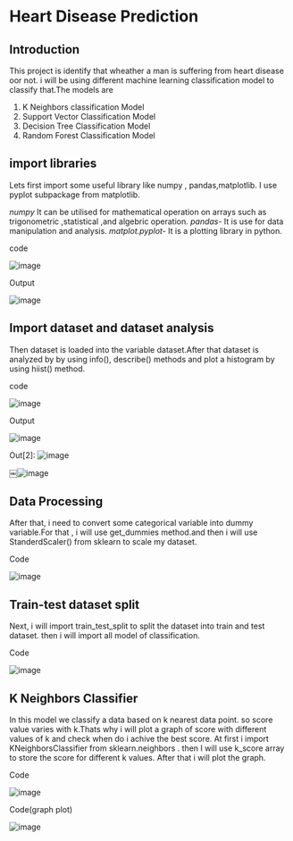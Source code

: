 # Heart Disease Prediction
## Introduction
This project is identify that wheather a man is suffering from heart disease oor not. i will be using different machine learning  classification model to classify that.The models are 
1. K Neighbors classification Model
2. Support Vector Classification Model
3. Decision Tree Classification Model
4. Random Forest Classification Model

## import libraries
Lets first import some useful library like numpy , pandas,matplotlib. I use pyplot subpackage from matplotlib.

*numpy* It can be utilised for mathematical operation on arrays such as trigonometric ,statistical ,and algebric operation.
*pandas-* It is use for data manipulation and analysis.
*matplot.pyplot-* It is a plotting library in python.

code

![image](https://user-images.githubusercontent.com/68596059/88143353-b23d5e80-cc14-11ea-9d45-7e05685c4c57.png)

Output

![image](https://user-images.githubusercontent.com/68596059/88143652-37287800-cc15-11ea-8e02-6f10e0ecaf46.png)


## Import dataset and dataset analysis
Then dataset is loaded into the variable dataset.After that dataset is analyzed by by using info(), describe() methods and plot a histogram by using hiist() method.

code

![image](https://user-images.githubusercontent.com/68596059/88143652-37287800-cc15-11ea-8e02-6f10e0ecaf46.png)

Output

![image](https://user-images.githubusercontent.com/68596059/88144809-211bb700-cc17-11ea-8e24-34fc5dd5b1a8.png)

Out[2]: 
![image](https://user-images.githubusercontent.com/68596059/88145210-b5861980-cc17-11ea-866b-3e43ec7e3777.png)

      
￼![image](https://user-images.githubusercontent.com/68596059/88142208-b9fc0380-cc12-11ea-9b1f-4f6607fcd092.png)

## Data Processing
After that, i need to convert some categorical variable into dummy variable.For that , i will use get_dummies method.and then i will use StanderdScaler() from sklearn to scale my dataset.

Code

![image](https://user-images.githubusercontent.com/68596059/88146505-98eae100-cc19-11ea-9b9d-638cb6769f63.png)


## Train-test dataset split

Next, i will import train_test_split to split the dataset into train and test dataset. then i will import all model of classification.

Code 

![image](https://user-images.githubusercontent.com/68596059/88147581-0ba88c00-cc1b-11ea-855c-6c96aeff62e3.png)


## K Neighbors Classifier
In this model we classify a data based on k nearest data point. so score value varies with k.Thats why i will plot a graph of score with different values of k and check when do i achive the best score. At first i import KNeighborsClassifier from sklearn.neighbors . then I will use k_score array to store the score for different k values. After that i will plot the graph.

Code

![image](https://user-images.githubusercontent.com/68596059/88149684-0993fc80-cc1e-11ea-989e-c28a06036d24.png)


Code(graph plot)

![image](https://user-images.githubusercontent.com/68596059/88150021-78715580-cc1e-11ea-946f-0b0e432481e6.png)


